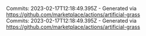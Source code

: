 Commits: 2023-02-17T12:18:49.395Z - Generated via https://github.com/marketplace/actions/artificial-grass
<br>
Commits: 2023-02-17T12:18:49.395Z - Generated via https://github.com/marketplace/actions/artificial-grass
<br>
